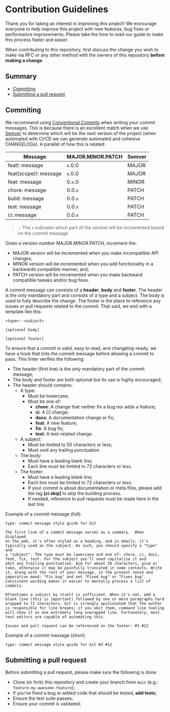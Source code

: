 # Contribution Guidelines

Thank you for taking an interest in improving this project! We encourage everyone to help improve this project with new features, bug fixes or performance improvements. Please take the time to read our guide to make this process faster and easier.

When contributing to this repository, first discuss the change you wish to make via RFC or any other method with the owners of this repository **before making a change**.

## Summary

- [Commiting](#commiting)
- [Submitting a pull request](#submitting-a-pull-request)

## Commiting

We recommend using [Conventional Commits](https://www.conventionalcommits.org/en/v1.0.0/) when writing your commit messages. This is because there is an excellent match when we use [Semver](https://semver.org/) to determine which will be the next version of the project (when automated with CI/CD we can generate automated and cohesive CHANGELOGs). A parallel of how this is related:

| Message               | MAJOR.MINOR.PATCH | Semver |
| --------------------- | ----------------- | ------ |
| feat!: message        | `x`.0.0             | MAJOR  |
| feat(scope)!: message | `x`.0.0             | MAJOR  |
| feat: message         | 0.`x`.0             | MINOR  |
| chore: message        | 0.0.`x`             | PATCH  |
| build: message        | 0.0.`x`             | PATCH  |
| test: message         | 0.0.`x`             | PATCH  |
| ci: message           | 0.0.`x`             | PATCH  |

> 💡 The `x` indicates which part of the version will be incremented based on the commit message

Given a version number MAJOR.MINOR.PATCH, increment the:

- MAJOR version will be incremented when you make incompatible API changes;
- MINOR version will be incremented when you add functionality in a backwards compatible manner, and;
- PATCH version will be incremented when you make backward compatible tweaks and/or bug fixes.

A commit message can consists of a **header**, **body** and **footer**. The header is the only mandatory part and consists of a type and a subject. The body is used to fully describe the change. The footer is the place to reference any issues or pull requests related to the commit. That said, we end with a template like this:

```
<type>: <subject>

[optional body]

[optional footer]
```

To ensure that a commit is valid, easy to read, and changelog-ready, we have a hook that lints the commit message before allowing a commit to pass. This linter verifies the following:

- The header (first line) is the only mandatory part of the commit message;
- The body and footer are both optional but its use is highly encouraged;
- The header should contains:
  - A type:
    - Must be lowercase;
    - Must be one of:
      - **chore**: A change that neither fix a bug nor adds a feature;
      - **ci**: A CI change;
      - **docs**: A documentation change or fix;
      - **feat**: A new feature;
      - **fix**: A bug fix;
      - **test**: A test-related change.
  - A subject:
    - Must be limited to 50 characters or less;
    - Must omit any trailing punctuation.
  - The body:
    - Must have a leading blank line;
    - Each line must be limited to 72 characters or less.
  - The footer:
    - Must have a leading blank line;
    - Each line must be limited to 72 characters or less;
    - If your commit is about documentation or meta files, please add the tag **[ci skip]** to skip the building process.
    - If needed, reference to pull requests must be made here in the last line.

Example of a commit message (full):

```
type: commit message style guide for Git

The first line of a commit message serves as a summary.  When displayed
on the web, it's often styled as a heading, and in emails, it's
typically used as the subject. As such, you should specify a "type" and
a "subject". The type must be lowercase and one of: chore, ci, docs,
feat, fix, test. For the subject you'll need capitalize it and
omit any trailing punctuation. Aim for about 50 characters, give or
take, otherwise it may be painfully truncated in some contexts. Write
it, along with the rest of your message, in the present tense and
imperative mood: "Fix bug" and not "Fixed bug" or "Fixes bug".
Consistent wording makes it easier to mentally process a list of
commits.

Oftentimes a subject by itself is sufficient. When it's not, add a
blank line (this is important) followed by one or more paragraphs hard
wrapped to 72 characters. Git is strongly opinionated that the author
is responsible for line breaks; if you omit them, command line tooling
will show it as one extremely long unwrapped line. Fortunately, most
text editors are capable of automating this.

Issues and pull request can be referenced on the footer: #3 #12
```

Example of a commit message (short):

```
type: commit message style guide for Git #3 #12
```

## Submitting a pull request

Before submitting a pull request, please make sure the following is done:

- Clone (or fork) this repository and create your branch from `main` (e.g.: `feature-my-awesome-feature`);
- If you’ve fixed a bug or added code that should be tested, **add tests**;
- Ensure the test suite passes;
- Ensure your commit is validated;
